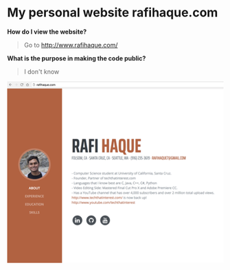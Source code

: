 # My personal website rafihaque.com 

**How do I view the website?**
>Go to http://www.rafihaque.com/

**What is the purpose in making the code public?**
> I don't know

![main](https://github.com/rafihaque7/rafihaquecom/blob/master/mainscreenshot.png)
